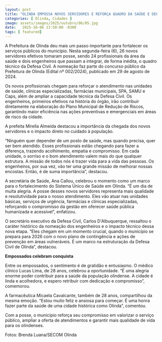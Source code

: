 ```yaml
---
layout: post
title: "OLINDA EMPOSSA NOVOS SERVIDORES E REFORÇA QUADRO DA SAÚDE E DEFESA CIVIL"
categories: [ Olinda, Cidades ]
image: assets/images/2025/outubro/06/05.jpg
date:   2025-10-06 13:50:00 -0300
tags: [ featured]
---
```

A Prefeitura de Olinda deu mais um passo importante para fortalecer os serviços públicos do município. Nesta segunda-feira (6), 26 novos servidores efetivos tomaram posse, sendo 24 profissionais da área da saúde e dois engenheiros que passam a integrar, de forma inédita, o quadro técnico da Defesa Civil. A nomeação faz parte do concurso público da Prefeitura de Olinda (Edital nº 002/2024), publicado em 29 de agosto de 2024.

Os novos profissionais chegam para reforçar o atendimento nas unidades de saúde, clínicas especializadas, farmácias municipais, SPA, SAMU e Caps, além de ampliar a capacidade técnica da Defesa Civil. Os engenheiros, primeiros efetivos na história do órgão, irão contribuir diretamente na elaboração do Plano Municipal de Redução de Riscos, garantindo maior eficiência nas ações preventivas e emergenciais em áreas de risco da cidade.

A prefeita Mirella Almeida destacou a importância da chegada dos novos servidores e o impacto direto no cuidado à população.

“Ninguém quer depender de um posto de saúde, mas quando precisa, quer ser bem atendido. Esses profissionais estão chegando para fazer a diferença, trazendo acolhimento, empatia e compromisso. Em cada unidade, o sorriso e o bom atendimento valem mais do que qualquer estrutura. A missão de todos nós é trazer vida para a vida das pessoas. Os engenheiros, por sua vez, vão ter uma grande missão de melhorar nossas encostas. Então, é de suma importância”, destacou.

A secretária de Saúde, Ana Callou, celebrou o momento como um marco para o fortalecimento do Sistema Único de Saúde em Olinda. “É um dia de muita alegria. A posse desses novos servidores representa mais qualidade e resolutividade para o nosso atendimento. Eles vão atuar nas unidades básicas, serviços de urgência, farmácias e clínicas especializadas, reforçando o compromisso da gestão em oferecer saúde pública humanizada e acessível”, enfatizou.

O secretário executivo da Defesa Civil, Carlos D'Albuquerque, ressaltou o caráter histórico da nomeação dos engenheiros e o impacto técnico dessa nova etapa. “Eles chegam em um momento crucial, quando o município se prepara para 2026 com o novo plano de contingência e ações de prevenção em áreas vulneráveis. É um marco na estruturação da Defesa Civil de Olinda”, destacou.

**Empossados celebram conquista**  

Entre os empossados, o sentimento é de gratidão e entusiasmo. O médico clínico Lucas Lima, de 28 anos, celebrou a oportunidade. “É uma alegria enorme poder contribuir para a saúde da população olindense. A cidade é linda e acolhedora, e espero retribuir com dedicação e compromisso”, comemorou.

A farmacêutica Micaela Cavalcante, também de 28 anos, compartilhou da mesma emoção. “Estou muito feliz e ansiosa para começar. É uma honra fazer parte da saúde de uma cidade histórica como Olinda”, comentou.

Com a posse, o município reforça seu compromisso em valorizar o serviço público, ampliar a oferta de atendimentos e garantir mais qualidade de vida para os olindenses.

Fotos: Brenda Luana/SECOM Olinda